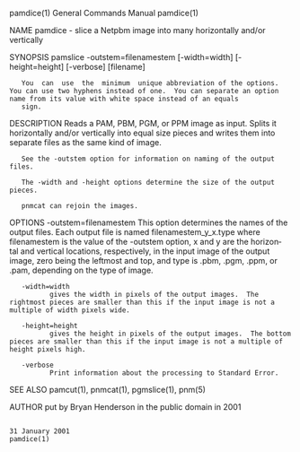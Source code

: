 pamdice(1)                                                                              General Commands Manual                                                                             pamdice(1)

NAME
       pamdice - slice a Netpbm image into many horizontally and/or vertically

SYNOPSIS
       pamslice -outstem=filenamestem [-width=width] [-height=height] [-verbose] [filename]

       You  can  use  the  minimum  unique abbreviation of the options.  You can use two hyphens instead of one.  You can separate an option name from its value with white space instead of an equals
       sign.

DESCRIPTION
       Reads a PAM, PBM, PGM, or PPM image as input.  Splits it horizontally and/or vertically into equal size pieces and writes them into separate files as the same kind of image.

       See the -outstem option for information on naming of the output files.

       The -width and -height options determine the size of the output pieces.

       pnmcat can rejoin the images.

OPTIONS
       -outstem=filenamestem
              This option determines the names of the output files.  Each output file is named filenamestem_y_x.type where filenamestem is the value of the -outstem option, x and y are the  horizon‐
              tal  and  vertical  locations,  respectively,  in  the input image of the output image, zero being the leftmost and top, and type is .pbm, .pgm, .ppm, or .pam, depending on the type of
              image.

       -width=width
              gives the width in pixels of the output images.  The rightmost pieces are smaller than this if the input image is not a multiple of width pixels wide.

       -height=height
              gives the height in pixels of the output images.  The bottom pieces are smaller than this if the input image is not a multiple of height pixels high.

       -verbose
              Print information about the processing to Standard Error.

SEE ALSO
       pamcut(1), pnmcat(1), pgmslice(1), pnm(5)

AUTHOR
       put by Bryan Henderson in the public domain in 2001

                                                                                            31 January 2001                                                                                 pamdice(1)

